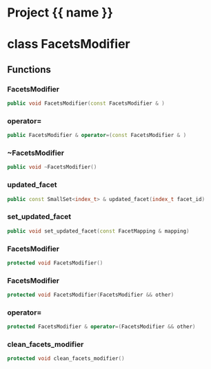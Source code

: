 <script setup>
import {useRoute} from 'vitepress'
const {path} = useRoute()
const tokens = path.split('/')
const words = tokens[2].split('-');
for (let i = 0; i < words.length; i++) {
    words[i] = words[i].charAt(0).toUpperCase() + words[i].slice(1);
    words[i] = words[i].replace('geode', 'Geode')
}
const name = words.join('-');
</script>
# Project {{ name }}

# class FacetsModifier


## Functions

### FacetsModifier

```cpp
public void FacetsModifier(const FacetsModifier & )
```


### operator=

```cpp
public FacetsModifier & operator=(const FacetsModifier & )
```


### ~FacetsModifier

```cpp
public void ~FacetsModifier()
```


### updated_facet

```cpp
public const SmallSet<index_t> & updated_facet(index_t facet_id)
```


### set_updated_facet

```cpp
public void set_updated_facet(const FacetMapping & mapping)
```


### FacetsModifier

```cpp
protected void FacetsModifier()
```


### FacetsModifier

```cpp
protected void FacetsModifier(FacetsModifier && other)
```


### operator=

```cpp
protected FacetsModifier & operator=(FacetsModifier && other)
```


### clean_facets_modifier

```cpp
protected void clean_facets_modifier()
```




